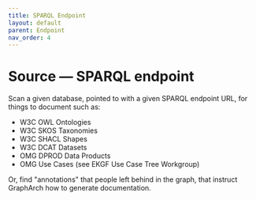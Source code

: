 ```yaml
---
title: SPARQL Endpoint
layout: default
parent: Endpoint
nav_order: 4
---
```


# Source &mdash; SPARQL endpoint

Scan a given database, pointed to with a given SPARQL endpoint URL,
for things to document such as:

- W3C OWL Ontologies
- W3C SKOS Taxonomies
- W3C SHACL Shapes
- W3C DCAT Datasets
- OMG DPROD Data Products
- OMG Use Cases (see EKGF Use Case Tree Workgroup)

Or, find "annotations" that people left behind in the graph,
that instruct GraphArch how to generate documentation.
